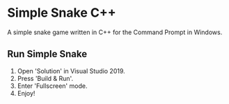# Simple Snake C++
A simple snake game written in C++ for the Command Prompt in Windows.

## Run Simple Snake
<ol>
  <li>
    <item>Open 'Solution' in Visual Studio 2019.</item>
  </li>
  <li>
    <item>Press 'Build & Run'.</item>
  </li>
  <li>
    <item>Enter 'Fullscreen' mode.</item>
  </li>
  <li>
    <item>Enjoy!</item>
  </li>
</ol>
